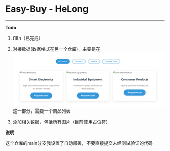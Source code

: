 # Easy-Buy - HeLong

---

**Todo**

1. i18n（已完成）

2. 对接数据(数据格式在另一个仓库)，主要是在![Data](image.png) 这一部分，需要一个商品列表
3. 添加相关数据，包括所有图片（目前使用占位符）

**说明**

这个仓库的main分支我设置了自动部署，不要直接提交未经测试验证的代码
